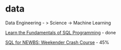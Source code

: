 # data
 Data Engineering - > Science -> Machine Learning

 [Learn the Fundamentals of SQL Programming](readme_files/fundamentals_of_sql.md) - done

 [SQL for NEWBS: Weekender Crash Course](readme_files/SQL_for_NEWBS.md) - 45%